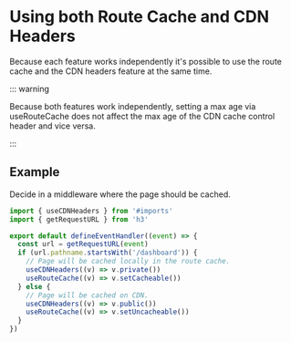 # Using both Route Cache and CDN Headers

Because each feature works independently it's possible to use the route cache
and the CDN headers feature at the same time.

::: warning

Because both features work independently, setting a max age via useRouteCache
does not affect the max age of the CDN cache control header and vice versa.

:::

## Example

Decide in a middleware where the page should be cached.

```typescript
import { useCDNHeaders } from '#imports'
import { getRequestURL } from 'h3'

export default defineEventHandler((event) => {
  const url = getRequestURL(event)
  if (url.pathname.startsWith('/dashboard')) {
    // Page will be cached locally in the route cache.
    useCDNHeaders((v) => v.private())
    useRouteCache((v) => v.setCacheable())
  } else {
    // Page will be cached on CDN.
    useCDNHeaders((v) => v.public())
    useRouteCache((v) => v.setUncacheable())
  }
})
```
